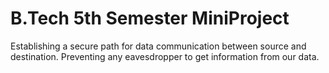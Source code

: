 # B.Tech 5th Semester MiniProject
Establishing a secure path for data communication between source and destination. Preventing any eavesdropper to get information from our data.
